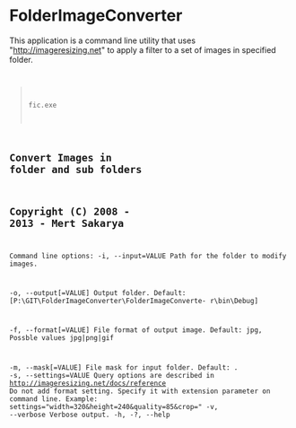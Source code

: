FolderImageConverter
==============================

This application is a command line utility that uses "http://imageresizing.net" to apply a filter 
to a set of images in specified folder.
<code>
> fic.exe

Convert Images in folder and sub folders
----------------------------------------
Copyright (C) 2008 - 2013 - Mert Sakarya
----------------------------------------

Command line options:
  -i, --input=VALUE          Path for the folder to modify images.

  -o, --output[=VALUE]       Output folder.
                               Default:
                               [P:\GIT\FolderImageConverter\FolderImageConverte-
                               r\bin\Debug]

  -f, --format[=VALUE]       File format of output image.
                               Default: jpg, Possble values jpg|png|gif

  -m, --mask[=VALUE]         File mask for input folder.
                               Default: *.*
  -s, --settings=VALUE       Query options are described in
                               http://imageresizing.net/docs/reference
                               Do not add format setting. Specify it with
                               extension parameter on command line.
                               Example:
                               settings="width=320&height=240&quality=85&crop="
  -v, --verbose              Verbose output.
  -h, -?, --help
</code>
